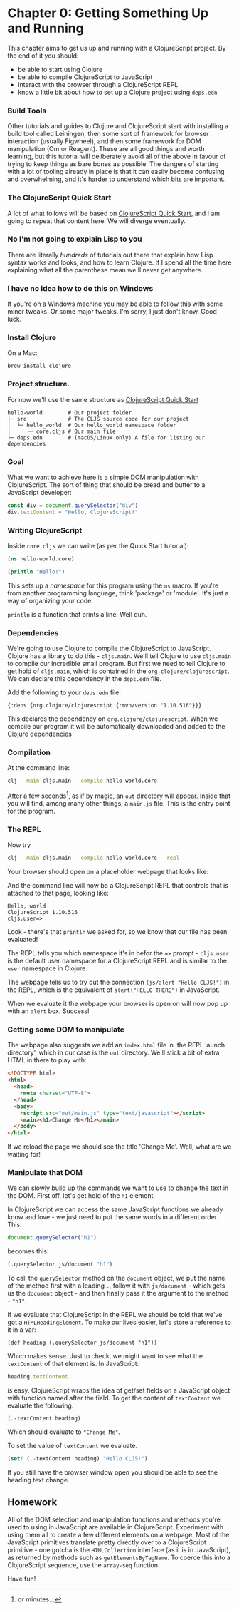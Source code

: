 # Chapter 0: Getting Something Up and Running

This chapter aims to get us up and running with a ClojureScript project. By the
end of it you should:

- be able to start using Clojure
- be able to compile ClojureScript to JavaScript
- interact with the browser through a ClojureScript REPL
- know a little bit about how to set up a Clojure project using `deps.edn`

### Build Tools

Other tutorials and guides to Clojure and ClojureScript start with installing a
build tool called Leiningen, then some sort of framework for browser interaction
(usually Figwheel), and then some framework for DOM manipulation (Om or
Reagent). These are all good things and worth learning, but this tutorial will
deliberately avoid all of the above in favour of trying to keep things as bare
bones as possible. The dangers of starting with a lot of tooling already in
place is that it can easily become confusing and overwhelming, and it's harder
to understand which bits are important.

### The ClojureScript Quick Start
A lot of what follows will be based on [ClojureScript Quick
Start](https://clojurescript.org/guides/quick-start), and I am going to repeat
that content here. We will diverge eventually.

### No I'm not going to explain Lisp to you

There are literally _hundreds_ of tutorials out there that explain how Lisp
syntax works and looks, and how to learn Clojure. If I spend all the time here
explaining what all the parenthese mean we'll never get anywhere.

### I have no idea how to do this on Windows

If you're on a Windows machine you may be able to follow this with some minor
tweaks. Or some major tweaks. I'm sorry, I just don't know. Good luck.

### Install Clojure

On a Mac:

`brew install clojure`

### Project structure.

For now we'll use the same structure as [ClojureScript Quick Start](https://clojurescript.org/guides/quick-start)

```
hello-world        # Our project folder
├─ src             # The CLJS source code for our project
│  └─ hello_world  # Our hello_world namespace folder
│     └─ core.cljs # Our main file
└─ deps.edn        # (macOS/Linux only) A file for listing our dependencies
```

### Goal

What we want to achieve here is a simple DOM manipulation with
ClojureScript. The sort of thing that should be bread and butter to a JavaScript
developer:

```javascript
const div = document.querySelector("div")
div.textContent = "Hello, ClojureScript!"
```


### Writing ClojureScript

Inside `core.cljs` we can write (as per the Quick Start tutorial):

```clojure
(ns hello-world.core)

(println "Hello!")
```

This sets up a _namespace_ for this program using the `ns` macro. If you're from
another programming language, think 'package' or 'module'. It's just a way of
organizing your code.

`println` is a function that prints a line. Well duh.

### Dependencies

We're going to use Clojure to compile the ClojureScript to JavaScript. Clojure
has a library to do this - `cljs.main`. We'll tell Clojure to use `cljs.main` to
compile our incredible small program. But first we need to tell Clojure to get
hold of `cljs.main`, which is contained in the `org.clojure/clojurescript`. We
can declare this dependency in the `deps.edn` file.

Add the following to your `deps.edn` file:

```
{:deps {org.clojure/clojurescript {:mvn/version "1.10.516"}}}
```

This declares the dependency on `org.clojure/clojurescript`. When we compile our
program it will be automatically downloaded and added to the Clojure dependencies

### Compilation
At the command line:

```bash
clj --main cljs.main --compile hello-world.core
```

After a few seconds[^1], as if by magic, an `out` directory will appear. Inside
that you will find, among many other things, a `main.js` file. This is the entry
point for the program.

### The REPL

Now try

```bash
clj --main cljs.main --compile hello-world.core --repl
```

Your browser should open on a placeholder webpage that looks like:

And the command line will now be a ClojureScript REPL that controls that is
attached to that page, looking like:

```
Hello, world
ClojureScript 1.10.516
cljs.user=>
```

Look - there's that `println` we asked for, so we know that our file has been
evaluated!

The REPL tells you which namespace it's in befor the `=>` prompt - `cljs.user`
is the default user namespace for a ClojureScript REPL and is similar to the
`user` namespace in Clojure.

The webpage tells us to try out the connection `(js/alert "Hello CLJS!")` in the
REPL, which is the equivalent of `alert("HELLO THERE")` in JavaScript.

When we evaluate it the webpage your browser is open on will now pop up with an
`alert` box. Success!

### Getting some DOM to manipulate

The webpage also suggests we add an `index.html` file in 'the REPL launch
directory', which in our case is the `out` directory. We'll stick a bit of extra
HTML in there to play with:

```html
<!DOCTYPE html>
<html>
  <head>
    <meta charset="UTF-8">
  </head>
  <body>
    <script src="out/main.js" type="text/javascript"></script>
    <main><h1>Change Me</h1></main>
  </body>
</html>
```

If we reload the page we should see the title 'Change Me'. Well, what are we
waiting for!

### Manipulate that DOM

We can slowly build up the commands we want to use to change the text in the
DOM. First off, let's get hold of the `h1` element.

In ClojureScript we can access the same JavaScript functions we already know and
love - we just need to put the same words in a different order. This:

```javascript
document.querySelector("h1")
```

becomes this:

```clojure
(.querySelector js/document "h1")
```

 To call the `querySelector` method on the `document` object, we put the name of the method
first with a leading `.`, follow it with `js/document` - which gets us the
`document` object - and then finally pass it the argument to the method -
`"h1"`.

If we evaluate that ClojureScript in the REPL we should be told that we've got a
`HTMLHeadingElement`. To make our lives easier, let's store a reference to it in
a var:

```clojurescript
(def heading (.querySelector js/document "h1"))
```

Which makes sense. Just to check, we might want to see what the `textContent` of
that element is. In JavaScript:

```javascript
heading.textContent
```

is easy. ClojureScript wraps the idea of get/set fields on a JavaScript object
with function named after the field. To get the content of `textContent` we evaluate the
following:

```clojurescript
(.-textContent heading)
```

Which should evaluate to `"Change Me"`.

To set the value of `textContent` we evaluate.

```javascript
(set! (.-textContent heading) "Hello CLJS!")
```

If you still have the browser window open you should be able to see the heading
text change.

## Homework

All of the DOM selection and manipulation functions and methods you're used to
using in JavaScript are available in ClojureScript. Experiment with using them
all to create a few different elements on a webpage. Most of the JavaScript
primitives translate pretty directly over to a ClojureScript primitive - one
gotcha is the `HTMLCollection` interface (as it is in JavaScript), as returned
by methods such as `getElementsByTagName`. To coerce this into a ClojureScript
sequence, use the `array-seq` function.

Have fun!

[^1]: or minutes...
